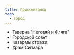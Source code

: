 ```yaml
---
title: Гриссенвальд
tags:
  - город
---
```

- Таверна "Негодяй и Фляга"
- Городской совет
- Казармы стражи
- Храм Сигмара
